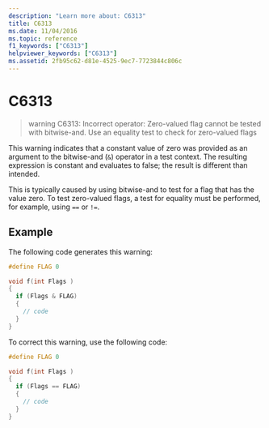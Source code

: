 ```yaml
---
description: "Learn more about: C6313"
title: C6313
ms.date: 11/04/2016
ms.topic: reference
f1_keywords: ["C6313"]
helpviewer_keywords: ["C6313"]
ms.assetid: 2fb95c62-d81e-4525-9ec7-7723844c806c
---
```

# C6313

> warning C6313: Incorrect operator: Zero-valued flag cannot be tested with bitwise-and. Use an equality test to check for zero-valued flags

This warning indicates that a constant value of zero was provided as an argument to the bitwise-and (`&`) operator in a test context. The resulting expression is constant and evaluates to false; the result is different than intended.

This is typically caused by using bitwise-and to test for a flag that has the value zero. To test zero-valued flags, a test for equality must be performed, for example, using `==` or `!=`.

## Example

The following code generates this warning:

```cpp
#define FLAG 0

void f(int Flags )
{
  if (Flags & FLAG)
  {
    // code
  }
}
```

To correct this warning, use the following code:

```cpp
#define FLAG 0

void f(int Flags )
{
  if (Flags == FLAG)
  {
    // code
  }
}
```
